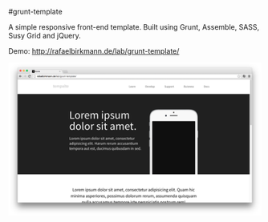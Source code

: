 #grunt-template

A simple responsive front-end template. Built using Grunt, Assemble, SASS, Susy Grid and jQuery.

Demo: http://rafaelbirkmann.de/lab/grunt-template/

![Preview](https://github.com/Refugee/grunt-template/blob/master/preview.png?raw=true)
